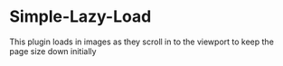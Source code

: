 # Simple-Lazy-Load
This plugin loads in images as they scroll in to the viewport to keep the page size down initially
